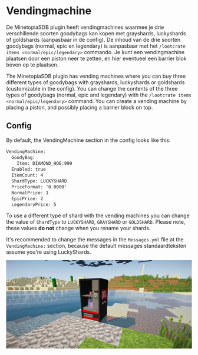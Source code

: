 # Vendingmachine

De MinetopiaSDB plugin heeft vendingmachines waarmee je drie verschillende soorten goodybags kan kopen met grayshards, luckyshards of goldshards (aanpasbaar in de config).
De inhoud van de drie soorten goodybags (normal, epic en legendary) is aanpasbaar met het ``/lootcrate items <normal/epic/legendary>`` commando.
Je kunt een vendingmachine plaatsen door een piston neer te zetten, en hier eventueel een barrier blok boven op te plaatsen.

The MinetopiaSDB plugin has vending machines where you can buy three different types of goodybags with grayshards, luckyshards or goldshards (customizable in the config).
You can change the contents of the three types of goodybags (normal, epic and legendary) with the ``/lootcrate items <normal/epic/legendary>`` command.
You can create a vending machine by placing a piston, and possibly placing a barrier block on top.

## Config
By default, the VendingMachine section in the config looks like this:
```
VendingMachine:
  GoodyBag:
    Item: DIAMOND_HOE:999
  Enabled: true
  ItemCount: 4
  ShardType: LUCKYSHARD
  PriceFormat: '0.0000'
  NormalPrice: 1
  EpicPrice: 2
  LegendaryPrice: 5
```
To use a different type of shard with the vending machines you can change the value of ``ShardType`` to ``LUCKYSHARD``, ``GRAYSHARD`` or ``GOLDSHARD``. Please note, these values **do not** change when you rename your shards.

It's recommended to change the messages in the ``Messages.yml`` file at the ``VendingMachine:`` section, because the default messages standaardteksten assume you're using LuckyShards.

![Vendingmacine](./vendingmachine.png)
